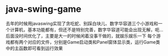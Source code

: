 # java-swing-game
去年的时候用javaswing实现了贪吃蛇、别踩白块儿、数字华容道三个小游戏和一个计算机，基本功能都有，但还不是特别完善，数字华容道可能会出现无解，呃...后面没时间优化了，主要是大一的时候闲着没事干做的，就娱乐娱乐一下
每个游戏都有两个对应的文件，分别是Game启动类和Panel窗体显示类，运行Game类中的主函数即可看到运行效果
